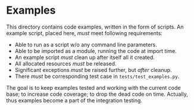 Examples
========

This directory contains code examples, written in the form of scripts.
An example script, placed here, *must* meet following requirements:

* Able to run as a script w/o any command line parameters.
* Able to be imported as a module, running the code at import time.
* An example script *must* clean up after itself all it created.
* All allocated resources *must* be released.
* Significant exceptions *must* be raised further, but *after* cleanup.
* There *must* be corresponding test case in `tests/test_examples.py`.

The goal is to keep examples tested and working with the current code base;
to increase code coverage; to drop the dead code on time. Actually, thus
examples become a part of the integration testing.
